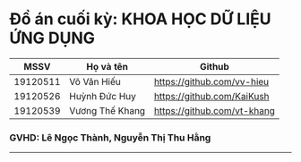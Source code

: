 # Đồ án cuối kỳ: KHOA HỌC DỮ LIỆU ỨNG DỤNG

| MSSV     | Họ và tên       | Github                      |
|----------|-----------------|-----------------------------|
| 19120511 | Võ Văn Hiếu     | https://github.com/vv-hieu  |
| 19120526 | Huỳnh Đức Huy   | https://github.com/KaiKush  |
| 19120539 | Vương Thế Khang | https://github.com/vt-khang |

### GVHD: Lê Ngọc Thành, Nguyễn Thị Thu Hằng

---